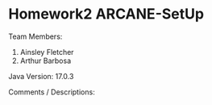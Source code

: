# Homework2 ARCANE-SetUp

Team Members:

1. Ainsley Fletcher
2. Arthur Barbosa

Java Version: 17.0.3

Comments / Descriptions:
